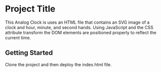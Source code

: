 # Project Title
This Analog Clock is uses an HTML file that contains an SVG image of a clock and hour, minute, and second hands.   Using JavaScript and the CSS attribute transform the DOM elements are positioned properly to reflect the current time. 


## Getting Started
Clone the project and then deploy the index.html file. 

